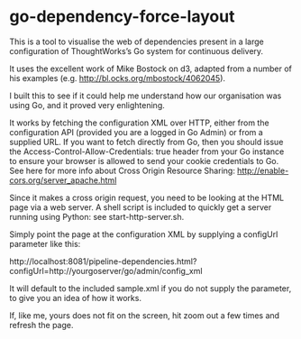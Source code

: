 go-dependency-force-layout
==========================

This is a tool to visualise the web of dependencies present in a large configuration of ThoughtWorks’s Go system for continuous delivery.

It uses the excellent work of Mike Bostock on d3, adapted from a number of his examples (e.g. http://bl.ocks.org/mbostock/4062045).

I built this to see if it could help me understand how our organisation was using Go, and it proved very enlightening.

It works by fetching the configuration XML over HTTP, either from the configuration API (provided you are a logged in Go Admin) or from a supplied URL. If you want to fetch directly from Go, then you should issue the Access-Control-Allow-Credentials: true header from your Go instance to ensure your browser is allowed to send your cookie credentials to Go. See here for more info about Cross Origin Resource Sharing: http://enable-cors.org/server_apache.html

Since it makes a cross origin request, you need to be looking at the HTML page via a web server. A shell script is included to quickly get a server running using Python: see start-http-server.sh.

Simply point the page at the configuration XML by supplying a configUrl parameter like this:

http://localhost:8081/pipeline-dependencies.html?configUrl=http://yourgoserver/go/admin/config_xml

It will default to the included sample.xml if you do not supply the parameter, to give you an idea of how it works.

If, like me, yours does not fit on the screen, hit zoom out a few times and refresh the page.
